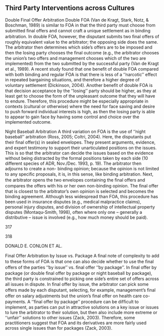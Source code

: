 ## Third Party Interventions across Cultures

Double Final Offer Arbitration Double FOA (Van de Kragt, Stark, Notz, & Boschman, 1989) is similar to FOA in that the third party must choose from submitted ﬁnal offers and cannot craft a unique settlement as in binding arbitration. In double FOA, however, the disputant submits two ﬁnal offers of roughly equivalent value to the arbitrator; the opposing side does the same. The arbitrator then determines which side’s offers are to be imposed and then the losing party chooses the ﬁnal outcome (e.g., the arbitrator chooses the union’s two offers and management chooses which of the two are implemented) from the two submitted by the successful party (Van de Kragt et al., 1989). A recent study found that one beneﬁt of double FOA compared with both binding and regular FOA is that there is less of a ‘‘narcotic’’ effect in repeated bargaining situations, and therefore a higher degree of voluntary settlement (Dickinson, 2004). Another beneﬁt of double FOA is that decision acceptance by the ‘‘losing’’ party should be higher, as they at least get to choose the form of the unpleasant outcome that they will have to endure. Therefore, this procedure might be especially appropriate in contexts (cultural or otherwise) where the need for face saving and desire to push forward individual interests is high, as then the losing party is able to appear to gain face by having some control and choice over the implemented outcome.

Night Baseball Arbitration A third variation on FOA is the use of ‘‘night baseball’’ arbitration (Ross, 2005; Coltri, 2004). Here, the disputants put their ﬁnal offer(s) in sealed envelopes. They present arguments, evidence, and expert testimony to support their unarticulated positions on the issues. This is so that the arbitrator can decide the issues based on the evidence without being distracted by the formal positions taken by each side (10 different species of ADR, Nov./Dec. 1993, p. 19). The arbitrator then adjourns to create a non- binding opinion; because the opinion is not limited to any speciﬁc proposals, it is, in this sense, like binding arbitration. Next, the arbitrator opens the two envelopes containing the ﬁnal offers and compares the offers with his or her own non-binding opinion. The ﬁnal offer that is closest to the arbitrator’s own opinion is selected and becomes the binding agreement. Although less widespread than FOA, this procedure has been used in insurance disputes (e.g., medical malpractice claims), personal injury disputes, and division of ownership of intellectual property disputes (Montaqu-Smith, 1998), often where only one – generally a distributive – issue is involved (e.g., how much money should be paid).

317

318

DONALD E. CONLON ET AL.

Final Offer Arbitration by Issue vs. Package A ﬁnal note of complexity to add to these forms of FOA is that one can also decide whether to use the ﬁnal offers of the parties ‘‘by issue’’ vs. ﬁnal offer ‘‘by package’’. In ﬁnal offer by package (or double ﬁnal offer by package or night baseball by package), the third party is constrained to picking one side’s entire set of offers across all issues in dispute. In ﬁnal offer by issue, the arbitrator can pick some offers made by each disputant, selecting, for example, management’s ﬁnal offer on salary adjustments but the union’s ﬁnal offer on health care co-payments. A ‘‘ﬁnal offer by package’’ procedure can be difﬁcult to implement, as parties can put in attractive solutions on a key issue or issues to lure the arbitrator to their solution, but then also include more extreme or ‘‘unfair’’ solutions to other issues (Zack, 2003). Therefore, some practitioners suggest that FOA and its derivatives are more fairly used across single issues than for packages (Zack, 2003).